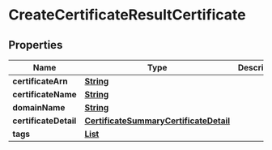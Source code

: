 

# CreateCertificateResultCertificate


## Properties

| Name | Type | Description | Notes |
|------------ | ------------- | ------------- | -------------|
|**certificateArn** | [**String**](String.md) |  |  [optional] |
|**certificateName** | [**String**](String.md) |  |  [optional] |
|**domainName** | [**String**](String.md) |  |  [optional] |
|**certificateDetail** | [**CertificateSummaryCertificateDetail**](CertificateSummaryCertificateDetail.md) |  |  [optional] |
|**tags** | [**List**](List.md) |  |  [optional] |



